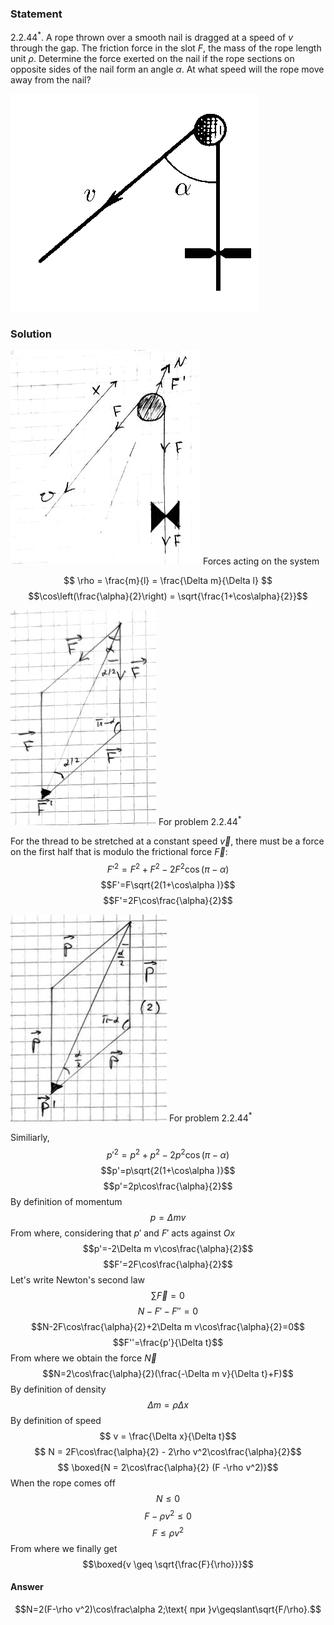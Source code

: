 ###  Statement 

$2.2.44^*.$ A rope thrown over a smooth nail is dragged at a speed of $v$ through the gap. The friction force in the slot $F$, the mass of the rope length unit $\rho$. Determine the force exerted on the nail if the rope sections on opposite sides of the nail form an angle $\alpha$. At what speed will the rope move away from the nail? 

![ For problem $2.2.44^*$ |397x348, 26%](../../img/2.2.44/statement.png)

### Solution

![ Forces acting on the system |304x343, 31%](../../img/2.2.44/draw1.jpg)  Forces acting on the system 

$$ \rho = \frac{m}{l} = \frac{\Delta m}{\Delta l} $$ $$\cos\left(\frac{\alpha}{2}\right) = \sqrt{\frac{1+\cos\alpha}{2}}$$ 

![ For problem $2.2.44^*$ |233x344, 22%](../../img/2.2.44/draw2.jpg)  For problem $2.2.44^*$ 

For the thread to be stretched at a constant speed $\vec{v}$, there must be a force on the first half that is modulo the frictional force $\vec{F}$: $$F'^2=F^2+F^2-2F^2\cos(\pi -\alpha )$$ $$F'=F\sqrt{2(1+\cos\alpha )}$$ $$F'=2F\cos\frac{\alpha}{2}$$ 

![ For problem $2.2.44^*$ |250x331, 22%](../../img/2.2.44/draw3.jpg)  For problem $2.2.44^*$ 

Similiarly, $$p'^2=p^2+p^2-2p^2\cos(\pi -\alpha )$$ $$p'=p\sqrt{2(1+\cos\alpha )}$$ $$p'=2p\cos\frac{\alpha}{2}$$ By definition of momentum $$p=\Delta m v$$ From where, considering that $p'$ and $F'$ acts against $Ox$ $$p'=-2\Delta m v\cos\frac{\alpha}{2}$$ $$F'=2F\cos\frac{\alpha}{2}$$ Let's write Newton's second law $$\sum \vec{F}=0$$ $$N-F'-F''=0$$ $$N-2F\cos\frac{\alpha}{2}+2\Delta m v\cos\frac{\alpha}{2}=0$$ $$F''=\frac{p'}{\Delta t}$$ From where we obtain the force $\vec{N}$ $$N=2\cos\frac{\alpha}{2}(\frac{-\Delta m v}{\Delta t}+F)$$ By definition of density $$\Delta m = \rho\Delta x$$ By definition of speed $$ v = \frac{\Delta x}{\Delta t}$$ $$ N = 2F\cos\frac{\alpha}{2} - 2\rho v^2\cos\frac{\alpha}{2}$$ $$ \boxed{N = 2\cos\frac{\alpha}{2} (F -\rho v^2)}$$ When the rope comes off $$N\leq0$$ $$F-\rho v^2\leq0$$ $${F\leq \rho v^2}$$ From where we finally get $$\boxed{v \geq \sqrt{\frac{F}{\rho}}}$$ 

#### Answer

$$N=2(F-\rho v^2)\cos\frac\alpha 2;\text{ при }v\geqslant\sqrt{F/\rho}.$$ 
